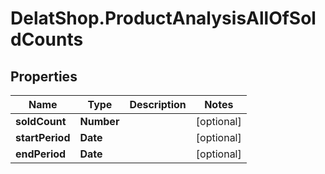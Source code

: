 # DelatShop.ProductAnalysisAllOfSoldCounts

## Properties

Name | Type | Description | Notes
------------ | ------------- | ------------- | -------------
**soldCount** | **Number** |  | [optional] 
**startPeriod** | **Date** |  | [optional] 
**endPeriod** | **Date** |  | [optional] 


